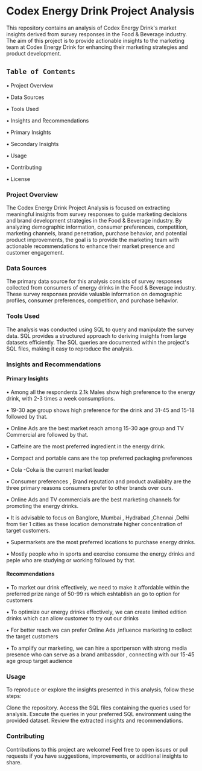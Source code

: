 # Codex Energy Drink Project Analysis
This repository contains an analysis of Codex Energy Drink's market insights derived from survey responses in the Food & Beverage industry. The aim of this project is to provide actionable insights to the marketing team at Codex Energy Drink for enhancing their marketing strategies and product development.

## `Table of Contents`

• Project Overview

• Data Sources

• Tools Used

• Insights and Recommendations

• Primary Insights

• Secondary Insights

• Usage

• Contributing

• License

### Project Overview

The Codex Energy Drink Project Analysis is focused on extracting meaningful insights from survey responses to guide marketing decisions and brand development strategies in the Food & Beverage industry. By analyzing demographic information, consumer preferences, competition, marketing channels, brand penetration, purchase behavior, and potential product improvements, the goal is to provide the marketing team with actionable recommendations to enhance their market presence and customer engagement.

### Data Sources
The primary data source for this analysis consists of survey responses collected from consumers of energy drinks in the Food & Beverage industry. These survey responses provide valuable information on demographic profiles, consumer preferences, competition, and purchase behavior.

### Tools Used
The analysis was conducted using SQL to query and manipulate the survey data. SQL provides a structured approach to deriving insights from large datasets efficiently. The SQL queries are documented within the project's SQL files, making it easy to reproduce the analysis.


### Insights and Recommendations

#### Primary Insights

• Among all the respondents 2.1k Males show high preference to the energy drink,
with 2-3 times a week consumptions.

• 19-30 age group shows high preference for the drink and 31-45 and 15-18 followed by that.

• Online Ads are the best market reach among 15-30 age group and TV Commercial are followed by that.

• Caffeine are the most preferred ingredient in the energy drink.

• Compact and portable cans are the top preferred packaging preferences

• Cola -Coka is the current market leader 

• Consumer preferences , Brand reputation and product avaliablity are the three primary reasons consumers prefer to other brands over ours.

• Online Ads and TV commercials are the best marketing channels for promoting the energy drinks.

• It is advisable to focus on Banglore, Mumbai , Hydrabad ,Chennai ,Delhi from tier 1 cities as these location demonstrate higher concentration of target customers.

• Supermarkets are the most preferred locations to purchase energy drinks.

• Mostly people who in sports and exercise consume the energy drinks and peple who are studying or working followed by that.

#### Recommendations

• To market our drink effectively, we need to make it affordable within the preferred prize range of 50-99 rs which eshtablish an go to option for customers

• To optimize our energy drinks effectively, we can create limited edition drinks which can allow customer to try out our drinks

• For better reach we can prefer Online Ads ,influence marketing to collect the target customers

• To amplify our marketing, we can hire a sportperson with strong media presence  who can serve as a brand ambassdor ,
connecting with our 15-45 age group  target audience

### Usage
To reproduce or explore the insights presented in this analysis, follow these steps:

Clone the repository.
Access the SQL files containing the queries used for analysis.
Execute the queries in your preferred SQL environment using the provided dataset.
Review the extracted insights and recommendations.

### Contributing
Contributions to this project are welcome! Feel free to open issues or pull requests if you have suggestions, improvements, or additional insights to share.

